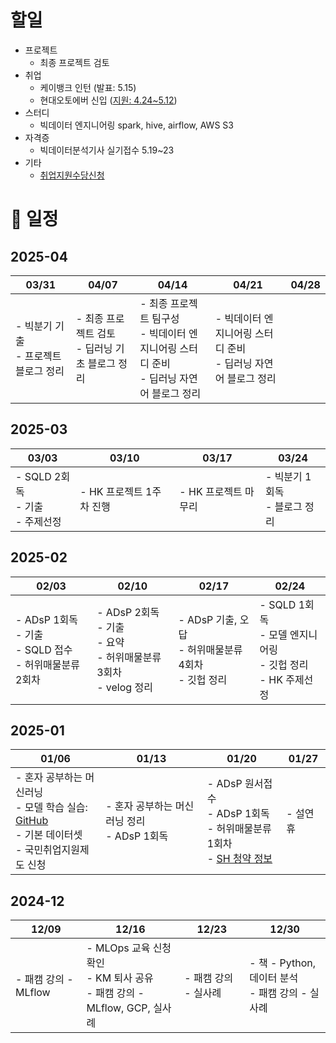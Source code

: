 
# 할일
- 프로젝트
  - 최종 프로젝트 검토
- 취업
  - 케이뱅크 인턴 (발표: 5.15)
  - 현대오토에버 신입 ([지원: 4.24~5.12](https://litt.ly/hyundai_autoever)) 
- 스터디
  - 빅데이터 엔지니어링 spark, hive, airflow, AWS S3
- 자격증
  - 빅데이터분석기사 실기접수	5.19~23
- 기타
  - [취업지원수당신청](https://www.work24.go.kr/ua/t/b/1100/selectEmpmActFlflMngn.do)
  
# 📅 일정
## 2025-04

| 03/31                                      | 04/07            | 04/14        | 04/21                          | 04/28|
|--------------------------------------------|------------------|--------------|---------------------------------|---|
| - 빅분기 기출<br>- 프로젝트 블로그 정리       |  - 최종 프로젝트 검토<br>- 딥러닝 기초 블로그 정리    | - 최종 프로젝트 팀구성<br>- 빅데이터 엔지니어링 스터디 준비<br>- 딥러닝 자연어 블로그 정리  | - 빅데이터 엔지니어링 스터디 준비<br>- 딥러닝 자연어 블로그 정리 |  | 

## 2025-03

| 03/03                                      | 03/10            | 03/17        | 03/24                          |
|--------------------------------------------|------------------|--------------|---------------------------------|
| - SQLD 2회독<br>- 기출<br>- 주제선정        | - HK 프로젝트 1주차 진행  | - HK 프로젝트 마무리   | - 빅분기 1회독<br>- 블로그 정리 |


## 2025-02

| 02/03                                                         | 02/10                                                              | 02/17                                                                 | 02/24                                        |
|----------------------------------------------------------------|---------------------------------------------------------------------|------------------------------------------------------------------------|-----------------------------------------------|
| - ADsP 1회독<br>- 기출<br>- SQLD 접수<br>- 허위매물분류 2회차 | - ADsP 2회독<br>- 기출<br>- 요약<br>- 허위매물분류 3회차<br>- velog 정리 | - ADsP 기출, 오답<br>- 허위매물분류 4회차<br>- 깃헙 정리               | - SQLD 1회독<br>- 모델 엔지니어링<br>- 깃헙 정리<br>- HK 주제선정 |


## 2025-01

| 01/06                                                                                                  | 01/13                              | 01/20                                                                                                                              | 01/27   |
|---------------------------------------------------------------------------------------------------------|------------------------------------|-------------------------------------------------------------------------------------------------------------------------------------|---------|
| - 혼자 공부하는 머신러닝<br>- 모델 학습 실습: [GitHub](https://github.com/choikwangil95/ML_Model_Loan_Repayment_Prediction)<br>- 기본 데이터셋<br>- 국민취업지원제도 신청 | - 혼자 공부하는 머신러닝 정리<br>- ADsP 1회독 | - ADsP 원서접수<br>- ADsP 1회독<br>- 허위매물분류 1회차<br>- [SH 청약 정보](https://blog.naver.com/together_sh/223706036592?trackingCode=rss) | - 설연휴 |


## 2024-12

| 12/09                | 12/16                                                                                                                                                          | 12/23           | 12/30                              |
|----------------------|----------------------------------------------------------------------------------------------------------------------------------------------------------------|-----------------|-------------------------------------|
| - 패캠 강의 - MLflow | - MLOps 교육 신청 확인<br>- KM 퇴사 공유<br>- 패캠 강의 - MLflow, GCP, 실사례                                                                                   | - 패캠 강의 - 실사례 | - 책 - Python, 데이터 분석<br>- 패캠 강의 - 실사례 |

